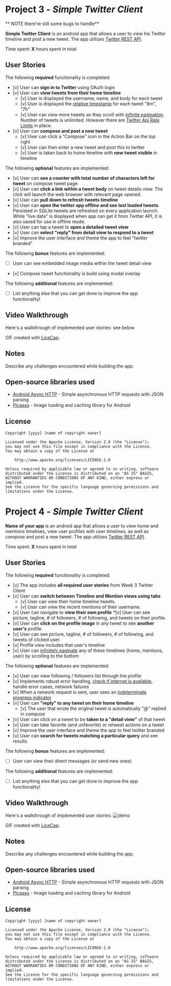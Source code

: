 # Project 3 - *Simple Twitter Client*
** NOTE there're still some bugs to handle**

**Simple Twitter Client** is an android app that allows a user to view his Twitter timeline and post a new tweet. The app utilizes [Twitter REST API](https://dev.twitter.com/rest/public).

Time spent: **X** hours spent in total

## User Stories

The following **required** functionality is completed:

* [v]	User can **sign in to Twitter** using OAuth login
* [v]	User can **view tweets from their home timeline**
  * [v] User is displayed the username, name, and body for each tweet
  * [v] User is displayed the [relative timestamp](https://gist.github.com/nesquena/f786232f5ef72f6e10a7) for each tweet "8m", "7h"
  * [v] User can view more tweets as they scroll with [infinite pagination](http://guides.codepath.com/android/Endless-Scrolling-with-AdapterViews). Number of tweets is unlimited.
    However there are [Twitter Api Rate Limits](https://dev.twitter.com/rest/public/rate-limiting) in place.
* [v] User can **compose and post a new tweet**
  * [v] User can click a “Compose” icon in the Action Bar on the top right
  * [v] User can then enter a new tweet and post this to twitter
  * [v] User is taken back to home timeline with **new tweet visible** in timeline

The following **optional** features are implemented:

* [v] User can **see a counter with total number of characters left for tweet** on compose tweet page
* [v] User can **click a link within a tweet body** on tweet details view. The click will launch the web browser with relevant page opened.
* [v] User can **pull down to refresh tweets timeline**
* [v] User can **open the twitter app offline and see last loaded tweets**. Persisted in SQLite tweets are refreshed on every application launch. While "live data" is displayed when app can get it from Twitter API, it is also saved for use in offline mode.
* [v] User can tap a tweet to **open a detailed tweet view**
* [v] User can **select "reply" from detail view to respond to a tweet**
* [v] Improve the user interface and theme the app to feel "twitter branded"

The following **bonus** features are implemented:

* [ ] User can see embedded image media within the tweet detail view
* [v] Compose tweet functionality is build using modal overlay

The following **additional** features are implemented:

* [ ] List anything else that you can get done to improve the app functionality!

## Video Walkthrough 

Here's a walkthrough of implemented user stories:
see below

GIF created with [LiceCap](http://www.cockos.com/licecap/).

## Notes

Describe any challenges encountered while building the app.

## Open-source libraries used

- [Android Async HTTP](https://github.com/loopj/android-async-http) - Simple asynchronous HTTP requests with JSON parsing
- [Picasso](http://square.github.io/picasso/) - Image loading and caching library for Android

## License

    Copyright [yyyy] [name of copyright owner]

    Licensed under the Apache License, Version 2.0 (the "License");
    you may not use this file except in compliance with the License.
    You may obtain a copy of the License at

        http://www.apache.org/licenses/LICENSE-2.0

    Unless required by applicable law or agreed to in writing, software
    distributed under the License is distributed on an "AS IS" BASIS,
    WITHOUT WARRANTIES OR CONDITIONS OF ANY KIND, either express or implied.
    See the License for the specific language governing permissions and
    limitations under the License.

# Project 4 - *Simple Twitter Client*

**Name of your app** is an android app that allows a user to view home and mentions timelines, view user profiles with user timelines, as well as compose and post a new tweet. The app utilizes [Twitter REST API](https://dev.twitter.com/rest/public).

Time spent: **X** hours spent in total

## User Stories

The following **required** functionality is completed:

* [v] The app includes **all required user stories** from Week 3 Twitter Client
* [v] User can **switch between Timeline and Mention views using tabs**
  * [v] User can view their home timeline tweets.
  * [v] User can view the recent mentions of their username.
* [v] User can navigate to **view their own profile**
  *[v] User can see picture, tagline, # of followers, # of following, and tweets on their profile.
* [v] User can **click on the profile image** in any tweet to see **another user's** profile.
 * [v] User can see picture, tagline, # of followers, # of following, and tweets of clicked user.
 * [v] Profile view includes that user's timeline
* [v] User can [infinitely paginate](http://guides.codepath.com/android/Endless-Scrolling-with-AdapterViews-and-RecyclerView) any of these timelines (home, mentions, user) by scrolling to the bottom

The following **optional** features are implemented:

* [v] User can view following / followers list through the profile
* [v] Implements robust error handling, [check if internet is available](http://guides.codepath.com/android/Sending-and-Managing-Network-Requests#checking-for-network-connectivity), handle error cases, network failures
* [v] When a network request is sent, user sees an [indeterminate progress indicator](http://guides.codepath.com/android/Handling-ProgressBars#progress-within-actionbar)
* [v] User can **"reply" to any tweet on their home timeline**
  * [v] The user that wrote the original tweet is automatically "@" replied in compose
* [v] User can click on a tweet to be **taken to a "detail view"** of that tweet
 * [v] User can take favorite (and unfavorite) or retweet actions on a tweet
* [v] Improve the user interface and theme the app to feel twitter branded
* [v] User can **search for tweets matching a particular query** and see results

The following **bonus** features are implemented:

* [ ] User can view their direct messages (or send new ones)

The following **additional** features are implemented:

* [ ] List anything else that you can get done to improve the app functionality!

## Video Walkthrough 

Here's a walkthrough of implemented user stories:
![demo](demo_android_week34_ydlin.gif)

GIF created with [LiceCap](http://www.cockos.com/licecap/).

## Notes

Describe any challenges encountered while building the app.

## Open-source libraries used

- [Android Async HTTP](https://github.com/loopj/android-async-http) - Simple asynchronous HTTP requests with JSON parsing
- [Picasso](http://square.github.io/picasso/) - Image loading and caching library for Android

## License

    Copyright [yyyy] [name of copyright owner]

    Licensed under the Apache License, Version 2.0 (the "License");
    you may not use this file except in compliance with the License.
    You may obtain a copy of the License at

        http://www.apache.org/licenses/LICENSE-2.0

    Unless required by applicable law or agreed to in writing, software
    distributed under the License is distributed on an "AS IS" BASIS,
    WITHOUT WARRANTIES OR CONDITIONS OF ANY KIND, either express or implied.
    See the License for the specific language governing permissions and
    limitations under the License.
